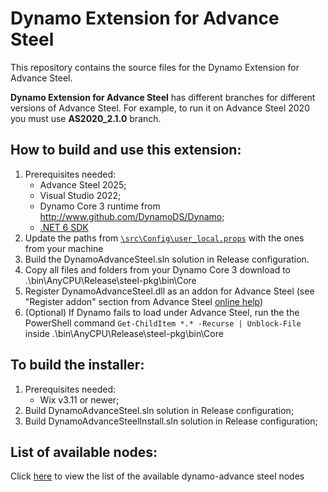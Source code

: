 # Dynamo Extension for Advance Steel

This repository contains the source files for the Dynamo Extension for Advance Steel.

**Dynamo Extension for Advance Steel** has different branches for different versions of Advance Steel. For example, to run it on Advance Steel 2020 you must use **AS2020_2.1.0** branch.

## How to build and use this extension:

1. Prerequisites needed:
   - Advance Steel 2025;
   - Visual Studio 2022;
   - Dynamo Core 3 runtime from http://www.github.com/DynamoDS/Dynamo;
   - [.NET 6 SDK](https://dotnet.microsoft.com/download/visual-studio-sdks)
1. Update the paths from [`\src\Config\user_local.props`](/src/Config/user_local.props) with the ones from your machine
1. Build the DynamoAdvanceSteel.sln solution in Release configuration.
1. Copy all files and folders from your Dynamo Core 3 download to .\bin\AnyCPU\Release\steel-pkg\bin\Core
1. Register DynamoAdvanceSteel.dll as an addon for Advance Steel (see "Register addon" section from Advance Steel [online help](http://help.autodesk.com/view/ADSTPR/2023/ENU/?guid=GUID-A4DA627E-6680-4388-9C04-79F5F3D9D075))
1. (Optional) If Dynamo fails to load under Advance Steel, run the the PowerShell command `Get-ChildItem *.* -Recurse | Unblock-File` inside .\bin\AnyCPU\Release\steel-pkg\bin\Core

## To build the installer:

1. Prerequisites needed:
   - Wix v3.11 or newer;
1. Build DynamoAdvanceSteel.sln solution in Release configuration;
1. Build DynamoAdvanceSteelInstall.sln solution in Release configuration;

## List of available nodes:

Click [here](nodes.md) to view the list of the available dynamo-advance steel nodes
